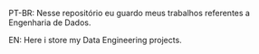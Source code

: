 PT-BR: Nesse repositório eu guardo meus trabalhos referentes a Engenharia de Dados.

EN: Here i store my Data Engineering projects.
